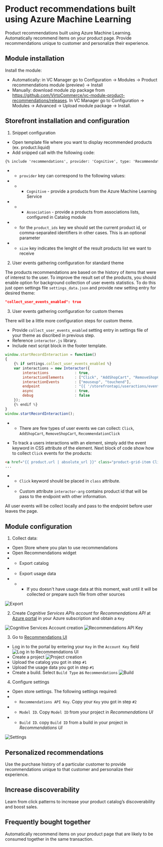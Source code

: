 # Product recommendations built using Azure Machine Learning
Product recommendations built using Azure Machine Learning. Automatically recommend items on your product page. Provide recommendations unique to customer and personalize their experience.

## Module installation
Install the module:
* Automatically: in VC Manager go to Configuration -> Modules -> Product recommendations module (preview) -> Install
* Manually: download module zip package from https://github.com/VirtoCommerce/vc-module-product-recommendations/releases. In VC Manager go to Configuration -> Modules -> Advanced -> Upload module package -> Install.

## Storefront installation and configuration
1. Snippet configuration
* Open template file where you want to display recommended products (ex. product.liquid)
* Add snipped call with the following code:
```html
{% include 'recommendations', provider: 'Cognitive', type: 'Recommendations', product_ids: product.id, size: 5 %}
```
* * `provider` key can correspond to the following values:
* * * `Cognitive` - provide a products from the Azure Machine Learning Service
* * * `Association` - provide a products from associations lists, configured in Catalog module
* * for the `product_ids` key we should set the current product id, or comma-separated identifiers in other cases. This is an optional parameter
* * `size` key indicates the lenght of the result products list we want to receive

2. User events gathering configuration for standard theme

The products recommendations are based on the history of items that were of interest to the user. To improve the result set of the products, you should enable option for background collection of user events statistics. To do this just open settings file `settings_data.json` and provide new setting entry for desired theme:
```json
"collect_user_events_enabled": true
```

3. User events gathering configuration for custom themes

There will be a little more configuration steps for custom theme.
* Provide `collect_user_events_enabled` setting entry in settings file of your theme as discribed in previous step.
* Reference `interactor.js` library.
* Include next script block in the footer template.
```js
window.startRecordInteraction = function()
{
    {% if settings.collect_user_events_enabled %}
    var interactions = new Interactor({
        interactions            : true,
        interactionElements     : ["Click", "AddShopCart", "RemoveShopCart", "RecommendationClick"],
        interactionEvents       : ["mouseup", "touchend"],
        endpoint                : "{{ '/storefrontapi/useractions/eventinfo' | absolute_url }}",
        async                   : true,
        debug                   : false
    });
    {% endif %}
}
window.startRecordInteraction();
```

* * There are few types of user events we can collect: `Click`, `AddShopCart`, `RemoveShopCart`, `RecommendationClick`

* To track a users interactions with an element, simply add the event keyword in CSS attribute of the element. Next block of code show how to collect `Click` events for the products:
```html
<a href="{{ product.url | absolute_url }}" class="product-grid-item Click" interactor-arg="{{ product.id }}">
...
```
* * `Click` keyword should be placed in `class` attribute.
* * Custom attribute `interactor-arg` contains product id that will be pass to the endpoint with other information.

All user events will be collect locally and pass to the endpoint before user leaves the page.


## Module configuration
1. Collect data:
* Open Store where you plan to use recommendations
 * Open Recommendations widget
 * * Export catalog
 * * Export usage data
 * * * If you doesn't have usage data at this moment, wait until it will be collected or prepare such file from other sources

![Export](https://cloud.githubusercontent.com/assets/6369252/24508625/76309dd6-157d-11e7-91a4-e7e57e53eff6.png)

2. Create *Cognitive Services APIs account* for *Recommendations API* at [Azure portal](https://portal.azure.com/) in your Azure subscription and obtain a `Key`


![Cognitive Services Account creation](https://cloud.githubusercontent.com/assets/6369252/24510020/6b4eb494-1581-11e7-9a39-d7bd2ab290cd.png)
![Recommendations API Key](https://cloud.githubusercontent.com/assets/6369252/24510073/8d7f40ba-1581-11e7-8321-3fc20c4a0afa.png)

3. Go to [Recommendations UI](https://recommendations-portal.azurewebsites.net)
* Log in to the portal by entering your `Key` in the `Account Key` field
![Log in to Recommendations UI](https://docs.microsoft.com/en-us/azure/media/cognitive-services/reco_signin.png)
* Create a project
![Project creation](https://docs.microsoft.com/en-us/azure/media/cognitive-services/reco_projects.png)
* Upload the catalog you got in step `#1`
* Upload the usage data you got in step `#1`
* Create a build. Select `Build Type` as `Recommendations`
![Build](https://docs.microsoft.com/en-us/azure/media/cognitive-services/reco_firstmodel.png)
4. Configure settings
 * Open store settings. The following settings required:
 * * `Recommendations API Key`. Copy your `Key` you got in step `#2`
 * * `Model ID`. Copy `Model ID` from your project in *Recommendations UI*
 * * `Build ID`. copy `Build ID` from a build in your project in *Recommendations UI*
 
![Settings](https://cloud.githubusercontent.com/assets/6369252/24510451/b2e97a90-1582-11e7-91d4-1981dabab136.png)

## Personalized recommendations
Use the purchase history of a particular customer to provide recommendations unique to that customer and personalize their experience.

## Increase discoverability
Learn from click patterns to increase your product catalog’s discoverability and boost sales.

## Frequently bought together
Automatically recommend items on your product page that are likely to be consumed together in the same transaction.
